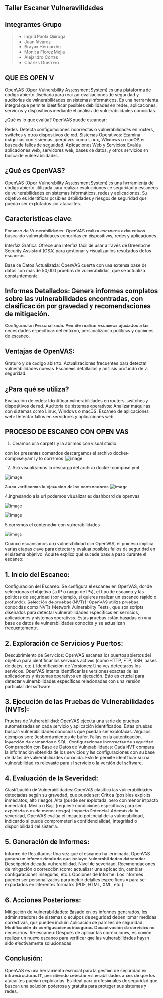## Taller Escaner Vulneravilidades

## Integrantes Grupo


> - Ingrid Paola Quiroga
> - Juan Alvarez
> - Brayan Hernandez
> - Monica Florez Mejia
> - Alejandro Cortes
> - Charles Guerrero
 
## QUE ES OPEN V

OpenVAS (Open Vulnerability Assessment System) es una plataforma de código abierto diseñada para realizar evaluaciones de seguridad y auditorías de vulnerabilidades en sistemas informáticos. Es una herramienta integral que permite identificar posibles debilidades en redes, aplicaciones, servicios y dispositivos mediante el análisis de vulnerabilidades conocidas.

¿Qué es lo que evalúa?
OpenVAS puede escanear:

Redes: Detecta configuraciones incorrectas o vulnerabilidades en routers, switches y otros dispositivos de red.
Sistemas Operativos: Examina máquinas con sistemas operativos como Linux, Windows o macOS en busca de fallos de seguridad.
Aplicaciones Web y Servicios: Evalúa aplicaciones web, servidores web, bases de datos, y otros servicios en busca de vulnerabilidades.


## ¿Qué es OpenVAS?

OpenVAS (Open Vulnerability Assessment System) es una herramienta de código abierto utilizada para realizar evaluaciones de seguridad y escaneos de vulnerabilidades en sistemas informáticos, redes y aplicaciones. Su objetivo es identificar posibles debilidades y riesgos de seguridad que puedan ser explotados por atacantes.

## Características clave:

Escaneo de Vulnerabilidades: OpenVAS realiza escaneos exhaustivos buscando vulnerabilidades conocidas en dispositivos, redes y aplicaciones.

Interfaz Gráfica: Ofrece una interfaz fácil de usar a través de Greenbone Security Assistant (GSA) para gestionar y visualizar los resultados de los escaneos.

Base de Datos Actualizada: OpenVAS cuenta con una extensa base de datos con más de 50,000 pruebas de vulnerabilidad, que se actualiza constantemente.

## Informes Detallados: Genera informes completos sobre las vulnerabilidades encontradas, con clasificación por gravedad y recomendaciones de mitigación.

Configuración Personalizada: Permite realizar escaneos ajustados a las necesidades específicas del entorno, personalizando políticas y opciones de escaneo.

## Ventajas de OpenVAS:

Gratuito y de código abierto.
Actualizaciones frecuentes para detectar vulnerabilidades nuevas.
Escaneos detallados y análisis profundo de la seguridad.


## ¿Para qué se utiliza?

Evaluación de redes: Identificar vulnerabilidades en routers, switches y dispositivos de red.
Auditoría de sistemas operativos: Analizar máquinas con sistemas como Linux, Windows o macOS.
Escaneo de aplicaciones web: Detectar fallos en servidores y aplicaciones web.



## PROCESO DE ESCANEO CON OPEN VAS

1. Creamos una carpeta y la abrimos con visual studio.  

con los presentes comandos descargamos el archivo docker-compose.yaml y lo corremos 
![image](https://github.com/user-attachments/assets/77e4f2e8-e449-4d59-aee4-7a54dae599db)


2. Acá visualizamos la descarga del archivo docker-compose.yml

![image](https://github.com/user-attachments/assets/8fba0da1-5939-4582-b5d0-e3d483d3eb9b)



3.aca verificamos la ejecucion de los contenedores  
![image](https://github.com/user-attachments/assets/ee04f7d1-f585-4288-aef0-3e55ace1e6fc)


4.ingresando a la url podemos visualizar es dashboard de openvas 

![image](https://github.com/user-attachments/assets/bb8e41ad-54d2-4aa6-8926-6f2d78239fa9)

![image](https://github.com/user-attachments/assets/389e1ac9-0e53-45fb-8d09-1810c8ec203d)

5.corremos el contenedor con vulnerabilidades

![image](https://github.com/user-attachments/assets/e03d9446-820d-44af-9312-55f31b7d5b1b)


Cuando escaneamos una vulnerabilidad con OpenVAS, el proceso implica varias etapas clave para detectar y evaluar posibles fallos de seguridad en el sistema objetivo. Aquí te explico qué sucede paso a paso durante el escaneo:

## 1. Inicio del Escaneo:
Configuración del Escaneo: Se configura el escaneo en OpenVAS, donde seleccionas el objetivo (la IP o rango de IPs), el tipo de escaneo y las políticas de seguridad (por ejemplo, si quieres realizar un escaneo rápido o profundo).
Selección de pruebas (NVTs): OpenVAS utiliza pruebas conocidas como NVTs (Network Vulnerability Tests), que son scripts diseñados para detectar vulnerabilidades específicas en servicios, aplicaciones y sistemas operativos. Estas pruebas están basadas en una base de datos de vulnerabilidades conocida y se actualizan frecuentemente.
## 2. Exploración de Servicios y Puertos:
Descubrimiento de Servicios: OpenVAS escanea los puertos abiertos del objetivo para identificar los servicios activos (como HTTP, FTP, SSH, bases de datos, etc.).
Identificación de Versiones: Una vez detectados los servicios, OpenVAS intenta identificar las versiones exactas de las aplicaciones y sistemas operativos en ejecución. Esto es crucial para detectar vulnerabilidades específicas relacionadas con una versión particular del software.
## 3. Ejecución de las Pruebas de Vulnerabilidades (NVTs):
Pruebas de Vulnerabilidad: OpenVAS ejecuta una serie de pruebas automatizadas en cada servicio y aplicación identificados. Estas pruebas buscan vulnerabilidades conocidas que puedan ser explotadas. Algunos ejemplos son:
Desbordamientos de búfer.
Fallas en la autenticación.
Inyección de comandos o SQL.
Configuraciones incorrectas de seguridad.
Comparación con Base de Datos de Vulnerabilidades: Cada NVT compara la información obtenida de los servicios y las configuraciones con su base de datos de vulnerabilidades conocida. Esto le permite identificar si una vulnerabilidad es relevante para el servicio o la versión del software.
## 4. Evaluación de la Severidad:
Clasificación de Vulnerabilidades: OpenVAS clasifica las vulnerabilidades detectadas según su gravedad, que puede ser:
Crítica (posibles exploits inmediatos, alto riesgo).
Alta (puede ser explotada, pero con menor impacto inmediato).
Media o Baja (requiere condiciones específicas para ser explotada o es de menor riesgo).
Impacto Potencial: Además de la severidad, OpenVAS evalúa el impacto potencial de la vulnerabilidad, indicando si puede comprometer la confidencialidad, integridad o disponibilidad del sistema.
## 5. Generación de Informes:
Informe de Resultados: Una vez que el escaneo ha terminado, OpenVAS genera un informe detallado que incluye:
Vulnerabilidades detectadas.
Descripción de cada vulnerabilidad.
Nivel de severidad.
Recomendaciones de mitigación o corrección (como actualizar una aplicación, cambiar configuraciones inseguras, etc.).
Opciones de Informe: Los informes pueden ser personalizados para incluir detalles específicos o para ser exportados en diferentes formatos (PDF, HTML, XML, etc.).
## 6. Acciones Posteriores:
Mitigación de Vulnerabilidades: Basado en los informes generados, los administradores de sistemas o equipos de seguridad deben tomar medidas correctivas, que pueden incluir:
Aplicación de parches de seguridad.
Modificación de configuraciones inseguras.
Desactivación de servicios no necesarios.
Re-escaneo: Después de aplicar las correcciones, es común realizar un nuevo escaneo para verificar que las vulnerabilidades hayan sido efectivamente solucionadas


## Conclusión:

OpenVAS es una herramienta esencial para la gestión de seguridad en infraestructuras IT, permitiendo detectar vulnerabilidades antes de que los atacantes puedan explotarlas. Es ideal para profesionales de seguridad que buscan una solución poderosa y gratuita para proteger sus sistemas y redes.






